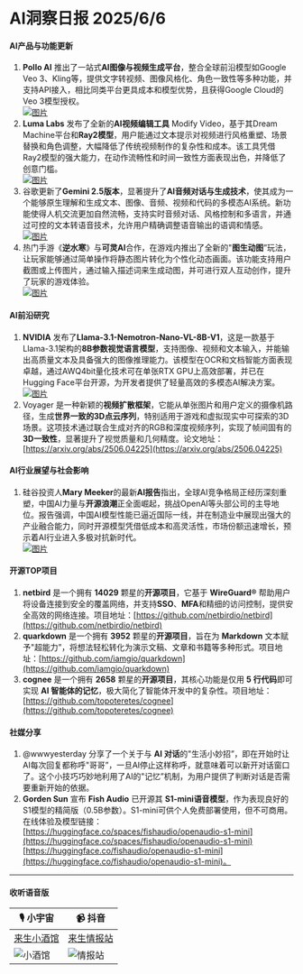 # AI洞察日报 2025/6/6

#### **AI产品与功能更新**
1.  **Pollo AI** 推出了一站式**AI图像与视频生成平台**，整合全球前沿模型如Google Veo 3、Kling等，提供文字转视频、图像风格化、角色一致性等多种功能，并支持API接入，相比同类平台更具成本和模型优势，且获得Google Cloud的Veo 3模型授权。
    <br/> [![图片](https://assets-v2.circle.so/5fit6knlg31jzz4ds9stmn0z1wda)](https://assets-v2.circle.so/5fit6knlg31jzz4ds9stmn0z1wda) <br/>
2.  **Luma Labs** 发布了全新的**AI视频编辑工具** Modify Video，基于其Dream Machine平台和**Ray2模型**，用户能通过文本提示对视频进行风格重塑、场景替换和角色调整，大幅降低了传统视频制作的复杂性和成本。该工具凭借Ray2模型的强大能力，在动作流畅性和时间一致性方面表现出色，并降低了创意门槛。
    <br/> [![图片](https://upload.chinaz.com/2025/0605/6388474336287139806268530.png)](https://upload.chinaz.com/2025/0605/6388474336287139806268530.png) <br/>
3.  谷歌更新了**Gemini 2.5版本**，显著提升了**AI音频对话与生成技术**，使其成为一个能够原生理解和生成文本、图像、音频、视频和代码的多模态AI系统。新功能使得人机交流更加自然流畅，支持实时音频对话、风格控制和多语言，并通过可控的文本转语音技术，允许用户精确调整语音输出的语调和情感。
    <br/> [![图片](https://upload.chinaz.com/2025/0605/6388474192800462061689108.png)](https://upload.chinaz.com/2025/0605/6388474192800462061689108.png) <br/>
4.  热门手游《**逆水寒**》与**可灵AI**合作，在游戏内推出了全新的"**图生动图**”玩法，让玩家能够通过简单操作将静态图片转化为个性化动态画面。该功能支持用户截图或上传图片，通过输入描述词来生成动图，并可进行双人互动创作，提升了玩家的游戏体验。
    <br/> [![图片](https://upload.chinaz.com/2025/0605/6388473368297009187838113.png)](https://upload.chinaz.com/2025/0605/6388473368297009187838113.png) <br/>

#### **AI前沿研究**
1.  **NVIDIA** 发布了**Llama-3.1-Nemotron-Nano-VL-8B-V1**，这是一款基于Llama-3.1架构的**8B参数视觉语言模型**，支持图像、视频和文本输入，并能输出高质量文本及具备强大的图像推理能力。该模型在OCR和文档智能方面表现卓越，通过AWQ4bit量化技术可在单张RTX GPU上高效部署，并已在Hugging Face平台开源，为开发者提供了轻量高效的多模态AI解决方案。
    <br/> [![图片](https://upload.chinaz.com/2025/0605/6388473110722451938945298.jpg)](https://upload.chinaz.com/2025/0605/6388473110722451938945298.jpg) <br/>
2.  Voyager 是一种新颖的**视频扩散框架**，它能从单张图片和用户定义的摄像机路径，生成**世界一致的3D点云序列**，特别适用于游戏和虚拟现实中可探索的3D场景。这项技术通过联合生成对齐的RGB和深度视频序列，实现了帧间固有的**3D一致性**，显著提升了视觉质量和几何精度。论文地址：[https://arxiv.org/abs/2506.04225](https://arxiv.org/abs/2506.04225)

#### **AI行业展望与社会影响**
1.  硅谷投资人**Mary Meeker**的最新**AI报告**指出，全球AI竞争格局正经历深刻重塑，中国AI力量与**开源浪潮**正全面崛起，挑战OpenAI等头部公司的主导地位。报告强调，中国AI模型性能已逼近国际一线，并在制造业中展现出强大的产业融合能力，同时开源模型凭借低成本和高灵活性，市场份额迅速增长，预示着AI行业进入多极对抗新时代。
    <br/> [![图片](https://pic.chinaz.com/picmap/202304171408567483_0.jpg)](https://pic.chinaz.com/picmap/202304171408567483_0.jpg) <br/>

#### **开源TOP项目**
1.  **netbird** 是一个拥有 **14029** 颗星的**开源项目**，它基于 **WireGuard®** 帮助用户将设备连接到安全的覆盖网络，并支持**SSO**、**MFA**和精细的访问控制，提供安全高效的网络连接。项目地址：[https://github.com/netbirdio/netbird](https://github.com/netbirdio/netbird)
2.  **quarkdown** 是一个拥有 **3952** 颗星的**开源项目**，旨在为 **Markdown** 文本赋予"超能力”，将想法轻松转化为演示文稿、文章和书籍等多种形式。项目地址：[https://github.com/iamgio/quarkdown](https://github.com/iamgio/quarkdown)
3.  **cognee** 是一个拥有 **2658** 颗星的**开源项目**，其核心功能是仅用 **5 行代码**即可实现 **AI 智能体的记忆**，极大简化了智能体开发中的复杂性。项目地址：[https://github.com/topoteretes/cognee](https://github.com/topoteretes/cognee)

#### **社媒分享**
1.  @wwwyesterday 分享了一个关于与 **AI 对话**的"生活小妙招”，即在开始时让AI每次回复都称呼"哥哥”，一旦AI停止这样称呼，就意味着可以新开对话窗口了。这个小技巧巧妙地利用了AI的"记忆”机制，为用户提供了判断对话是否需要重新开始的依据。
2.  **Gorden Sun** 宣布 **Fish Audio** 已开源其 **S1-mini语音模型**，作为表现良好的S1模型的精简版（0.5B参数）。S1-mini可供个人免费部署使用，但不可商用。在线体验及模型链接：[https://huggingface.co/spaces/fishaudio/openaudio-s1-mini](https://huggingface.co/spaces/fishaudio/openaudio-s1-mini) [https://huggingface.co/fishaudio/openaudio-s1-mini](https://huggingface.co/fishaudio/openaudio-s1-mini)。

---

#### **收听语音版**

| 🎙️ **小宇宙** | 📹 **抖音** |
| --- | --- |
| [来生小酒馆](https://www.xiaoyuzhoufm.com/podcast/683c62b7c1ca9cf575a5030e)  |   [来生情报站](https://www.douyin.com/user/MS4wLjABAAAAwpwqPQlu38sO38VyWgw9ZjDEnN4bMR5j8x111UxpseHR9DpB6-CveI5KRXOWuFwG)| 
| ![小酒馆](https://s1.imagehub.cc/images/2025/06/24/f959f7984e9163fc50d3941d79a7f262.md.png) | ![情报站](https://s1.imagehub.cc/images/2025/06/24/7fc30805eeb831e1e2baa3a240683ca3.md.png) |